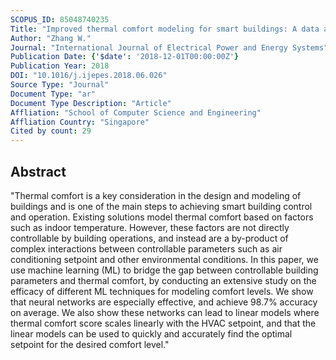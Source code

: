 ```yaml
---
SCOPUS_ID: 85048740235
Title: "Improved thermal comfort modeling for smart buildings: A data analytics study"
Author: "Zhang W."
Journal: "International Journal of Electrical Power and Energy Systems"
Publication Date: {'$date': '2018-12-01T00:00:00Z'}
Publication Year: 2018
DOI: "10.1016/j.ijepes.2018.06.026"
Source Type: "Journal"
Document Type: "ar"
Document Type Description: "Article"
Affliation: "School of Computer Science and Engineering"
Affliation Country: "Singapore"
Cited by count: 29
---
```


## Abstract
"Thermal comfort is a key consideration in the design and modeling of buildings and is one of the main steps to achieving smart building control and operation. Existing solutions model thermal comfort based on factors such as indoor temperature. However, these factors are not directly controllable by building operations, and instead are a by-product of complex interactions between controllable parameters such as air conditioning setpoint and other environmental conditions. In this paper, we use machine learning (ML) to bridge the gap between controllable building parameters and thermal comfort, by conducting an extensive study on the efficacy of different ML techniques for modeling comfort levels. We show that neural networks are especially effective, and achieve 98.7% accuracy on average. We also show these networks can lead to linear models where thermal comfort score scales linearly with the HVAC setpoint, and that the linear models can be used to quickly and accurately find the optimal setpoint for the desired comfort level."
